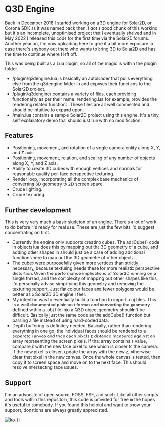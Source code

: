 # Q3D Engine
Back in December 2018 I started working on a 3D engine for Solar2D, or Corona SDK as it was named back then. I got a good chunk of this working but it's an incomplete, unoptimised project that I eventually shelved and in May 2022 I released this code for the first time via the Solar2D forums. Another year on, I'm now uploading here to give it a bit more exposure in case there's anybody out there who wants to bring 3D to Solar2D and has the time to continue where I left off.

This was being built as a Lua plugin, so all of the magic is within the plugin folder.
- /plugin/q3dengine.lua is basically an autoloader that pulls everything else from the q3dengine folder in and exposes their functions to the Solar2D project.
- /plugin/q3dengine/ contains a variety of files, each providing functionality as per their name. rendering.lua for example, provides the rendering related functions. These files are all well commented and should be intuitive to expand upon.
- /main.lua contains a sample Solar2D project using this engine. It's a tiny, self explanatory demo that should just run with no modification.

## Features
- Positioning, movement, and rotation of a single camera entity along X, Y, and Z axis.
- Positioning, movement, rotation, and scaling of any number of objects along X, Y, and Z axis.
- Ability to create 3D cubes with enough vertices and normals for reasonable quality per-face perspective texturing.
- Render loop, incorporating all the complex base mechanics of converting 3D geometry to 2D screen space.
- Crude lighting.
- Crude texturing.

## Further development
This is very very much a basic skeleton of an engine. There's a lot of work to do before it's ready for real use. These are just the few bits I'd suggest concentrating on first.
- Currently the engine only supports creating cubes. The addCube() code in objects.lua does this by mapping out the 3D geometry of a cube, and adding other shapes in should just be a case of adding additional functions here to map out the 3D geometry of other objects.
- The cubes were purposefully given more vertices than strictly necessary, because texturing needs these for more realistic perspective distortion. Given the performance implications of Solar2D running on a single thread, and the complexity of mapping out other shapes like this, I'd personally advise simplifying this geometry and removing the texturing support. Just flat colour faces and fewer polygons would be better as a Solar2D 3D engine I feel.
- My intention was to eventually build a function to import .obj files. This is a well documented plain text format and converting the geometry defined within a .obj file into a Q3D object geometry shouldn't be difficult. Basically just the same code as the addCube() function but parsing a file instead of using hard-coded data.
- Depth buffering is definitely needed. Basically, rather than rendering everything in one go, the individual faces should be rendered to a separate canvas and then each pixels z distance measured against an array representing the screen pixels. If that array contains a value, compare it with the new face pixel to see which is closer to the camera. If the new pixel is closer, update the array with the new z, otherwise clear that pixel in the new canvas. Once the whole canvas is tested, then copy it to screen space and move on to the next face. This should resolve intersecting face issues.

## Support
I'm an advocate of open source, FOSS, FSF, and such. Like all other scripts and tools within this repository, this code is provided for free in the hopes it's useful to somebody. If you found this helpful and want to show your support, donations are always greatly appreciated.

[![ko-fi](https://ko-fi.com/img/githubbutton_sm.svg)](https://ko-fi.com/N4N1GXJ1U)
